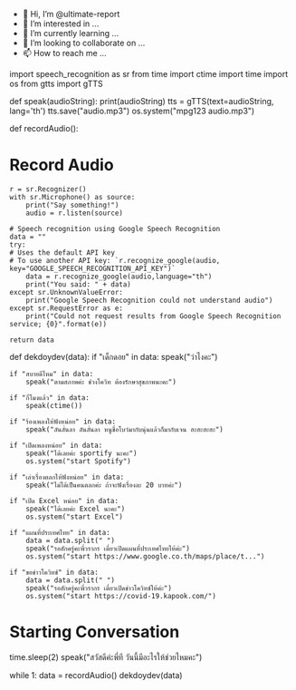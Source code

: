 - 👋 Hi, I’m @ultimate-report
- 👀 I’m interested in ...
- 🌱 I’m currently learning ...
- 💞️ I’m looking to collaborate on ...
- 📫 How to reach me ...

<!---
ultimate-report/ultimate-report is a ✨ special ✨ repository because its `README.md` (this file) appears on your GitHub profile.
You can click the Preview link to take a look at your changes.
--->
import speech_recognition as sr
from time import ctime
import time
import os
from gtts import gTTS

def speak(audioString):
    print(audioString)
    tts = gTTS(text=audioString, lang='th')
    tts.save("audio.mp3")
    os.system("mpg123 audio.mp3")

def recordAudio():
# Record Audio
    r = sr.Recognizer()
    with sr.Microphone() as source:
        print("Say something!")
        audio = r.listen(source)
 
    # Speech recognition using Google Speech Recognition
    data = ""
    try:
    # Uses the default API key
    # To use another API key: `r.recognize_google(audio, key="GOOGLE_SPEECH_RECOGNITION_API_KEY")`
        data = r.recognize_google(audio,language="th")
        print("You said: " + data)
    except sr.UnknownValueError:
        print("Google Speech Recognition could not understand audio")
    except sr.RequestError as e:
        print("Could not request results from Google Speech Recognition service; {0}".format(e))
    
    return data
 
def dekdoydev(data):
    if "เด็กดอย" in data:
        speak("ว่าไงคะ")

    if "สบายดีไหม" in data:
        speak("ตามสภาพค่ะ ช่วงโควิท ต้องรักษาสุขภาพนะคะ")
    
    if "กี่โมงแล้ว" in data:
        speak(ctime())

    if "ร้องเพลงให้ฟังหน่อย" in data:
        speak("ลันลั่นลา ลันลั่นลา หนูชื่อโบว์มากับนุ่นแล้วก็มากับเจน ฮะฮะฮะฮะ")

    if "เปิดเพลงหน่อย" in data:
        speak("ได้เลยค่ะ sportify นะคะ")
        os.system("start Spotify")

    if "เล่าเรื่องตลกให้ฟังหน่อย" in data:
        speak("ไม่ได้เป็นคนตลกค่ะ ถ้าจะฟังเรื่องละ 20 บาทค่ะ")

    if "เปิด Excel หน่อย" in data:
        speak("ได้เลยค่ะ Excel นะคะ")
        os.system("start Excel")

    if "แผนที่ประเทศไทย" in data:
        data = data.split(" ")
        speak("รอสักครู่คะพี่วรากร เดี๋ยวเปิดแผนที่ประเทศไทยให้ค่ะ")
        os.system("start https://www.google.co.th/maps/place/t...")

    if "ขอข่าวโควิทช์" in data:
        data = data.split(" ")
        speak("รอสักครู่คะพี่วรากร เดี๋ยวเปิดข่าวโควิทช์ให้ค่ะ")
        os.system("start https://covid-19.kapook.com/")
    
# Starting Conversation

time.sleep(2)
speak("สวัสดีค่ะพี่ที วันนี้มีอะไรให้ช่วยไหมคะ")

while 1:
    data = recordAudio()
    dekdoydev(data)
